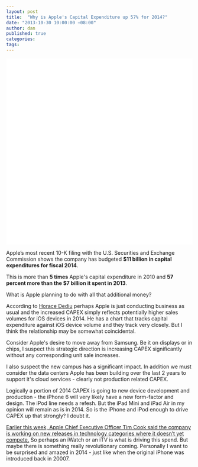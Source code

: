 ```yaml
---
layout: post
title:  "Why is Apple's Capital Expenditure up 57% for 2014?"
date: "2013-10-30 10:00:00 −08:00"
author: dan
published: true
categories:
tags:
---
```


<img class="lazy img-rounded img-responsive" src="data:image/gif;base64,R0lGODlhAQABAIABAP///wAAACwAAAAAAQABAAACAkQBADs=" alt="Apple's Campus" data-src="/assets/img/iSpaceship.jpg" width="750">

Apple’s most recent 10-K filing with the U.S. Securities and Exchange Commission shows the company has budgeted **$11 billion in capital expenditures for fiscal 2014**.

This is more than **5 times** Apple's capital expenditure in 2010 and **57 percent more than the $7 billion it spent in 2013**.

What is Apple planning to do with all that additional money?
<!-- more -->
According to [Horace Dediu](http://www.asymco.com/2013/10/30/how-many-ios-devices-will-be-produced-in-the-next-12-months/) perhaps Apple is just conducting business as usual and the increased CAPEX simply reflects potentially higher sales volumes for iOS devices in 2014.  He has a chart that tracks capital expenditure against iOS device volume and they track very closely.  But I think the relationship may be somewhat coincidental.

Consider Apple's desire to move away from Samsung. Be it on displays or in chips, I suspect this strategic direction is increasing CAPEX significantly without any corresponding unit sale increases.

I also suspect the new campus has a significant impact. In addition we must consider the data centers Apple has been building over the last 2 years to support it's cloud services - clearly not production related CAPEX.

Logically a portion of 2014 CAPEX is going to new device development and production - the iPhone 6 will very likely have a new form-factor and design.  The iPod line needs a refesh.  But the iPad Mini and iPad Air in my opinion will remain as is in 2014.  So is the iPhone and iPod enough to drive CAPEX up that strongly?  I doubt it.

[Earlier this week, Apple Chief Executive Officer Tim Cook said the company is working on new releases in technology categories where it doesn’t yet compete.](http://www.bloomberg.com/news/2013-10-30/apple-s-capital-spending-to-rise-to-11-billion-for-fiscal-2014.html)  So perhaps an iWatch or an iTV is what is driving this spend.  But maybe there is something really revolutionary coming.  Personally I want to be surprised and amazed in 2014 - just like when the original iPhone was introduced back in 20007.
